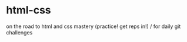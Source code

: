 # html-css
on the road to html and css mastery (practice! get reps in!) / for daily git challenges

